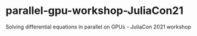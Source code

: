 # parallel-gpu-workshop-JuliaCon21
Solving differential equations in parallel on GPUs - JuliaCon 2021 workshop
